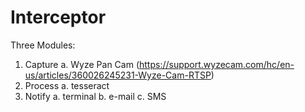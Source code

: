 # Interceptor

Three Modules:
1. Capture
  a. Wyze Pan Cam
   (https://support.wyzecam.com/hc/en-us/articles/360026245231-Wyze-Cam-RTSP)
2. Process
  a. tesseract
3. Notify
  a. terminal
  b. e-mail
  c. SMS
